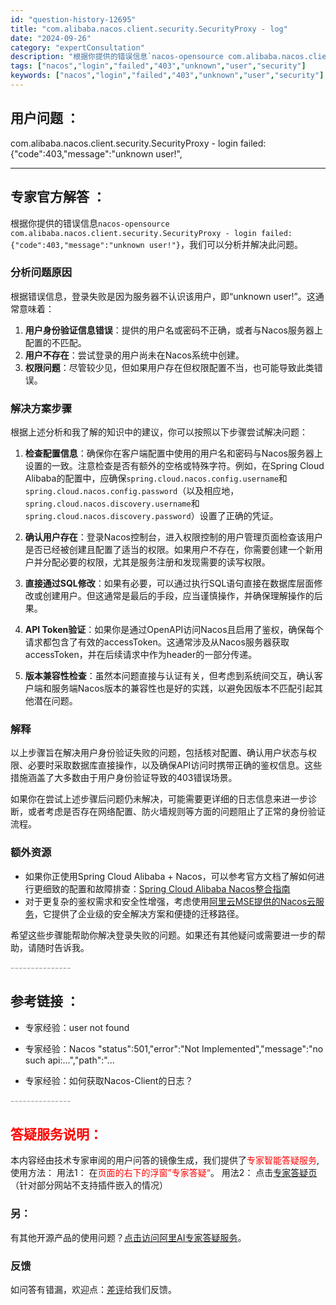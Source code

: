 ```yaml
---
id: "question-history-12695"
title: "com.alibaba.nacos.client.security.SecurityProxy - log"
date: "2024-09-26"
category: "expertConsultation"
description: "根据你提供的错误信息`nacos-opensource com.alibaba.nacos.client.security.SecurityProxy - login failed: code:403,message:unknown user!`，我们可以分析并解决此问题。### 分析问题原因根据错"
tags: ["nacos","login","failed","403","unknown","user","security"]
keywords: ["nacos","login","failed","403","unknown","user","security"]
---
```


## 用户问题 ： 
 com.alibaba.nacos.client.security.SecurityProxy - login failed: {"code":403,"message":"unknown user!",  

---------------
## 专家官方解答 ：

根据你提供的错误信息`nacos-opensource com.alibaba.nacos.client.security.SecurityProxy - login failed: {"code":403,"message":"unknown user!"}`，我们可以分析并解决此问题。

### 分析问题原因
根据错误信息，登录失败是因为服务器不认识该用户，即“unknown user!”。这通常意味着：

1. **用户身份验证信息错误**：提供的用户名或密码不正确，或者与Nacos服务器上配置的不匹配。
2. **用户不存在**：尝试登录的用户尚未在Nacos系统中创建。
3. **权限问题**：尽管较少见，但如果用户存在但权限配置不当，也可能导致此类错误。

### 解决方案步骤
根据上述分析和我了解的知识中的建议，你可以按照以下步骤尝试解决问题：

1. **检查配置信息**：确保你在客户端配置中使用的用户名和密码与Nacos服务器上设置的一致。注意检查是否有额外的空格或特殊字符。例如，在Spring Cloud Alibaba的配置中，应确保`spring.cloud.nacos.config.username`和`spring.cloud.nacos.config.password`（以及相应地，`spring.cloud.nacos.discovery.username`和`spring.cloud.nacos.discovery.password`）设置了正确的凭证。

2. **确认用户存在**：登录Nacos控制台，进入权限控制的用户管理页面检查该用户是否已经被创建且配置了适当的权限。如果用户不存在，你需要创建一个新用户并分配必要的权限，尤其是服务注册和发现需要的读写权限。

3. **直接通过SQL修改**：如果有必要，可以通过执行SQL语句直接在数据库层面修改或创建用户。但这通常是最后的手段，应当谨慎操作，并确保理解操作的后果。

4. **API Token验证**：如果你是通过OpenAPI访问Nacos且启用了鉴权，确保每个请求都包含了有效的accessToken。这通常涉及从Nacos服务器获取accessToken，并在后续请求中作为header的一部分传递。

5. **版本兼容性检查**：虽然本问题直接与认证有关，但考虑到系统间交互，确认客户端和服务端Nacos版本的兼容性也是好的实践，以避免因版本不匹配引起其他潜在问题。

### 解释
以上步骤旨在解决用户身份验证失败的问题，包括核对配置、确认用户状态与权限、必要时采取数据库直接操作，以及确保API访问时携带正确的鉴权信息。这些措施涵盖了大多数由于用户身份验证导致的403错误场景。

如果你在尝试上述步骤后问题仍未解决，可能需要更详细的日志信息来进一步诊断，或者考虑是否存在网络配置、防火墙规则等方面的问题阻止了正常的身份验证流程。

### 额外资源
- 如果你正使用Spring Cloud Alibaba + Nacos，可以参考官方文档了解如何进行更细致的配置和故障排查：[Spring Cloud Alibaba Nacos整合指南](https://github.com/alibaba/spring-cloud-alibaba/blob/master/docs/en-US/nacos.md)
- 对于更复杂的鉴权需求和安全性增强，考虑使用[阿里云MSE提供的Nacos云服务](https://nacos.io/cloud/?from=wuyi)，它提供了企业级的安全解决方案和便捷的迁移路径。

希望这些步骤能帮助你解决登录失败的问题。如果还有其他疑问或需要进一步的帮助，请随时告诉我。


<font color="#949494">---------------</font> 


## 参考链接 ：

* 专家经验：user not found 
 
 * 专家经验：Nacos "status":501,"error":"Not Implemented","message":"no such api:...","path":"... 
 
 * 专家经验：如何获取Nacos-Client的日志？ 


 <font color="#949494">---------------</font> 
 


## <font color="#FF0000">答疑服务说明：</font> 

本内容经由技术专家审阅的用户问答的镜像生成，我们提供了<font color="#FF0000">专家智能答疑服务</font>,使用方法：
用法1： 在<font color="#FF0000">页面的右下的浮窗”专家答疑“</font>。
用法2： 点击[专家答疑页](https://answer.opensource.alibaba.com/docs/intro)（针对部分网站不支持插件嵌入的情况）
### 另：


有其他开源产品的使用问题？[点击访问阿里AI专家答疑服务](https://answer.opensource.alibaba.com/docs/intro)。
### 反馈
如问答有错漏，欢迎点：[差评](https://ai.nacos.io/user/feedbackByEnhancerGradePOJOID?enhancerGradePOJOId=16223)给我们反馈。
